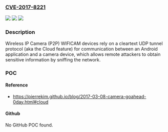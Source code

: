 ### [CVE-2017-8221](https://cve.mitre.org/cgi-bin/cvename.cgi?name=CVE-2017-8221)
![](https://img.shields.io/static/v1?label=Product&message=n%2Fa&color=blue)
![](https://img.shields.io/static/v1?label=Version&message=n%2Fa&color=blue)
![](https://img.shields.io/static/v1?label=Vulnerability&message=n%2Fa&color=brighgreen)

### Description

Wireless IP Camera (P2P) WIFICAM devices rely on a cleartext UDP tunnel protocol (aka the Cloud feature) for communication between an Android application and a camera device, which allows remote attackers to obtain sensitive information by sniffing the network.

### POC

#### Reference
- https://pierrekim.github.io/blog/2017-03-08-camera-goahead-0day.html#cloud

#### Github
No GitHub POC found.

